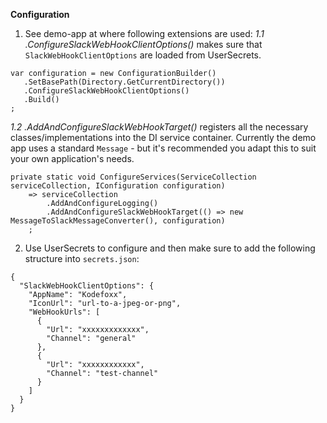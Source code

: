 **Configuration**
1. See demo-app at where following extensions are used:
*1.1 .ConfigureSlackWebHookClientOptions()* makes sure that `SlackWebHookClientOptions` are loaded from UserSecrets.
```
var configuration = new ConfigurationBuilder()                    
   .SetBasePath(Directory.GetCurrentDirectory())
   .ConfigureSlackWebHookClientOptions()                
   .Build()
;
```
*1.2 .AddAndConfigureSlackWebHookTarget()* registers all the necessary classes/implementations into the DI service container. Currently the demo app uses a standard `Message` - but it's recommended you adapt this to suit your own application's needs.
```
private static void ConfigureServices(ServiceCollection serviceCollection, IConfiguration configuration)
    => serviceCollection
        .AddAndConfigureLogging()
        .AddAndConfigureSlackWebHookTarget(() => new MessageToSlackMessageConverter(), configuration)
    ;
```

2. Use UserSecrets to configure and then make sure to add the following structure into `secrets.json`:
```
{
  "SlackWebHookClientOptions": {
    "AppName": "Kodefoxx",
    "IconUrl": "url-to-a-jpeg-or-png",
    "WebHookUrls": [
      {
        "Url": "xxxxxxxxxxxxx",
        "Channel": "general"
      },
      {
        "Url": "xxxxxxxxxxxx",
        "Channel": "test-channel"
      }
    ]
  }
}
```
